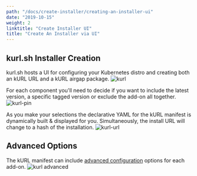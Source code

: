 ```yaml
---
path: "/docs/create-installer/creating-an-installer-ui"
date: "2019-10-15"
weight: 2
linktitle: "Create Installer UI"
title: "Create An Installer via UI"
---
```

## kurl.sh Installer Creation
kurl.sh hosts a UI for configuring your Kubernetes distro and creating both an kURL URL and a kURL airgap package.
![kurl](/kurl.png)

For each component you'll need to decide if you want to include the latest version, a specific tagged version or exclude the add-on all together.
![kurl-pin](/kurl-pin.png)

As you make your selections the declarative YAML for the kURL manifest is dynamically built & displayed for you. Simultaneously, the install URL will change to a hash of the installation.
![kurl-url](/kurl-url.png)

## Advanced Options
The kURL manifest can include [advanced configuration](../advanced-install-options) options for each add-on.
![kurl advanced](/kurl-advanced.png)
